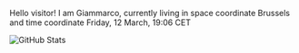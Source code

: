 Hello visitor! I am Giammarco, currently living in space coordinate Brussels and time coordinate Friday, 12 March, 19:06 CET

![GitHub Stats](https://github-readme-stats.vercel.app/api?username=grcasanova)
